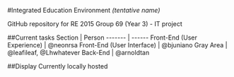 #Integrated Education Environment
_(tentative name)_

GitHub repository for RE 2015 Group 69 (Year 3) - IT project

##Current tasks
Section | Person
------- | ------
Front-End (User Experience) | @neonrsa
Front-End (User Interface) | @bjuniano
Gray Area | @leafileaf, @Lhwhatever
Back-End | @arnoldtan

##Display
Currently locally hosted
